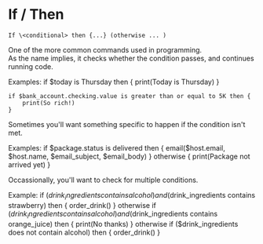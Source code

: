 # If / Then

	If \<conditional> then {...} (otherwise ... )

One of the more common commands used in programming.  
As the name implies, it checks whether the condition passes, and continues running code.

Examples:
	if $today is Thursday then {
		print(Today is Thursday)
	}
	
	if $bank_account.checking.value is greater than or equal to 5K then {
		print(So rich!)
	}

Sometimes you'll want something specific to happen if the condition isn't met.

Examples:
	if $package.status is delivered then {
		email($host.email, $host.name, $email_subject, $email_body)
	} otherwise {
		print(Package not arrived yet)
	}
	
Occassionally, you'll want to check for multiple conditions.

Example:
	if ($drink_ingredients contains alcohol) and ($drink_ingredients contains strawberry) then {
		order_drink()
	} otherwise if ($drink_ingredients contains alcohol) and ($drink_ingredients contains orange_juice) then {
		print(No thanks)
	} otherwise if ($drink_ingredients does not contain alcohol) then {
		order_drink()
	}